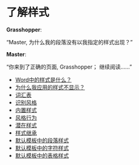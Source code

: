 # 了解样式

**Grasshopper**:

“Master, 为什么我的段落没有以我指定的样式出现？”

**Master**:

“你来到了正确的页面, Grasshopper； 继续阅读……”

- [Word中的样式是什么？](./guide/what_is_word_style.md)
- [为什么我应用的样式不显示？](./guide/why_style_not_apply.md)
- [词汇表](./guide/style_glossary.md)
- [识别风格](./guide/identifying_a_style.md)
- [内置样式](./guide/builtin_style.md)
- [风格行为](./guide/style_behavior.md)
- [潜在样式](./guide/latent_styles.md)
- [样式继承](./guide/style_inheritance.md)
- [默认模板中的段落样式](./guide/default_paragraph_styles.md)
- [默认模板中的字符样式](./guide/default_character_styles.md)
- [默认模板中的表格样式](./guide/default_table_styles)
